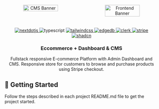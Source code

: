<div align="center">
  <br />
    <a href="https://github.com/Xhoni96/e-commerce-Next.js/tree/main/e-commerce-admin" target="_blank" style="display:flex;gap:2rem;">
      <img src="https://res.cloudinary.com/drvanrh8x/image/upload/v1721086505/assets/Dashboard_iy7acq.png" alt="CMS Banner" width=48%>
        <img src="https://res.cloudinary.com/drvanrh8x/image/upload/v1721086506/assets/FE-Store_fmshid.png" alt="Frontend Banner" width=48%>
    </a>
  <br />

  <div style="margin-top:20px;">
    <a href="https://nextjs.org/" target="_blank">
         <img src="https://img.shields.io/badge/-Next_JS-black?style=for-the-badge&logoColor=white&logo=nextdotjs&color=000000" alt="nextdotjs" />
    </a>
     <a href="https://www.typescriptlang.org/" target="_blank" style="text-decoration:none;">
       <img src="https://img.shields.io/badge/-TypeScript-black?style=for-the-badge&logoColor=white&logo=typescript&color=3178C6" alt="typescript" />
    </a>
     <a href="https://tailwindcss.com/" target="_blank">
     <img src="https://img.shields.io/badge/-Tailwind_CSS-black?style=for-the-badge&logoColor=white&logo=tailwindcss&color=06B6D4" alt="tailwindcss" />
    </a>
     <a href="https://www.edgedb.com/" target="_blank">
      <img src="https://img.shields.io/badge/EdgeDB-38ef7d?style=for-the-badge&color=38ef7d" alt="edgedb" />
    </a>
     <a href="https://clerk.com/" target="_blank">
      <img src="https://img.shields.io/badge/Clerk-black?style=for-the-badge&color=black&logo=clerk&logoColor=white" alt="clerk" />
    </a>
    <a href="https://stripe.com/" target="_blank">
      <img src="https://img.shields.io/badge/Stripe-635bff?style=for-the-badge&color=635bff&logo=stripe&logoColor=white" alt="stripe" />
    </a>
      <a href="https://ui.shadcn.com/" target="_blank">
      <img src="https://img.shields.io/badge/shadcn/ui-black?style=for-the-badge&color=black&logo=shadcn/ui&logoColor=white" alt="shadcn" />
    </a>
    </div>

  <h3 align="center">Eccommerce + Dashboard & CMS</h3>

   <div align="center">
     Fullstack responsive E-commerce Platform with Admin Dashboard and CMS. Responsive store for customers to browse and purchase products using Stripe checkout.
    </div> 
    </div>

## <a>🤸 Getting Started</a>

Follow the steps described in each project README.md file to get the project started.
